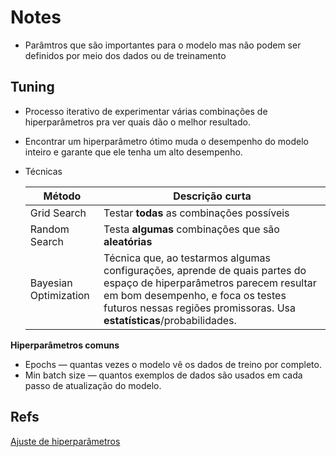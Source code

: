 # Notes

- Parâmtros que são importantes para o modelo mas não podem ser definidos por meio dos dados ou de treinamento

## Tuning
- Processo iterativo de experimentar várias combinações de hiperparâmetros pra ver quais dão o melhor resultado.
- Encontrar um hiperparâmetro ótimo muda o desempenho do modelo inteiro e garante que ele tenha um alto desempenho.
- Técnicas

    | Método              | Descrição curta                                    |
    |---------------------|----------------------------------------------------
    | Grid Search        | Testar **todas** as combinações possíveis     | 
    | Random Search       | Testa **algumas** combinações que são **aleatórias**              |
    | Bayesian Optimization        | Técnica que, ao testarmos algumas configurações, aprende de quais partes do espaço de hiperparâmetros parecem resultar em bom desempenho, e foca os testes futuros nessas regiões promissoras. Usa **estatísticas**/probabilidades.     |

**Hiperparâmetros comuns**

- Epochs — quantas vezes o modelo vê os dados de treino por completo.
- Min batch size — quantos exemplos de dados são usados em cada passo de atualização do modelo. 

## Refs

[Ajuste de hiperparâmetros](https://aws.amazon.com/what-is/hyperparameter-tuning/?nc1=h_ls)